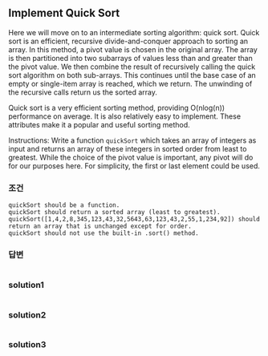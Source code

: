 ## Implement Quick Sort
Here we will move on to an intermediate sorting algorithm: quick sort. Quick sort is an efficient, recursive divide-and-conquer approach to sorting an array. In this method, a pivot value is chosen in the original array. The array is then partitioned into two subarrays of values less than and greater than the pivot value. We then combine the result of recursively calling the quick sort algorithm on both sub-arrays. This continues until the base case of an empty or single-item array is reached, which we return. The unwinding of the recursive calls return us the sorted array.

Quick sort is a very efficient sorting method, providing O(nlog(n)) performance on average. It is also relatively easy to implement. These attributes make it a popular and useful sorting method.

Instructions: Write a function `quickSort` which takes an array of integers as input and returns an array of these integers in sorted order from least to greatest. While the choice of the pivot value is important, any pivot will do for our purposes here. For simplicity, the first or last element could be used.

### 조건
```
quickSort should be a function.
quickSort should return a sorted array (least to greatest).
quickSort([1,4,2,8,345,123,43,32,5643,63,123,43,2,55,1,234,92]) should return an array that is unchanged except for order.
quickSort should not use the built-in .sort() method.
```

### 답변
```javascript
```

### solution1
```javascript
```

### solution2
```javascript
```

### solution3
```javascript
```
